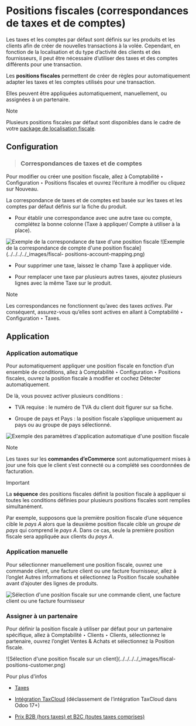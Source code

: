 # Positions fiscales (correspondances de taxes et de comptes)

Les taxes et les comptes par défaut sont définis sur les produits et les
clients afin de créer de nouvelles transactions à la volée. Cependant, en
fonction de la localisation et du type d’activité des clients et des
fournisseurs, il peut être nécessaire d’utiliser des taxes et des comptes
différents pour une transaction.

Les **positions fiscales** permettent de créer de règles pour automatiquement
adapter les taxes et les comptes utilisés pour une transaction.

Elles peuvent être appliquées automatiquement, manuellement, ou assignées à un
partenaire.

Note

Plusieurs positions fiscales par défaut sont disponibles dans le cadre de
votre [package de localisation
fiscale](../../fiscal_localizations.html#fiscal-localizations-packages).

## Configuration

> ### Correspondances de taxes et de comptes

Pour modifier ou créer une position fiscale, allez à Comptabilité ‣
Configuration ‣ Positions fiscales et ouvrez l’écriture à modifier ou cliquez
sur Nouveau.

La correspondance de taxes et de comptes est basée sur les taxes et les
comptes par défaut définis sur la fiche du produit.

  * Pour établir une correspondance avec une autre taxe ou compte, complétez la bonne colonne (Taxe à appliquer/ Compte à utiliser à la place).

![Exemple de la correspondance de taxe d'une position
fiscale](../../../../_images/fiscal-positions-tax-mapping.png) ![Exemple de la
correspondance de compte d'une position fiscale](../../../../_images/fiscal-
positions-account-mapping.png)

  * Pour supprimer une taxe, laissez le champ Taxe à appliquer vide.

  * Pour remplacer une taxe par plusieurs autres taxes, ajoutez plusieurs lignes avec la même Taxe sur le produit.

Note

Les correspondances ne fonctionnent qu’avec des taxes _actives_. Par
conséquent, assurez-vous qu’elles sont actives en allant à Comptabilité ‣
Configuration ‣ Taxes.

## Application

### Application automatique

Pour automatiquement appliquer une position fiscale en fonction d’un ensemble
de conditions, allez à Comptabilité ‣ Configuration ‣ Positions fiscales,
ouvrez la position fiscale à modifier et cochez Détecter automatiquement.

De là, vous pouvez activer plusieurs conditions :

  * TVA requise : le numéro de TVA du client doit figurer sur sa fiche.

  * Groupe de pays et Pays : la position fiscale s’applique uniquement au pays ou au groupe de pays sélectionné.

![Exemple des paramètres d'application automatique d'une position
fiscale](../../../../_images/fiscal-positions-automatic.png)

Note

Les taxes sur les **commandes d’eCommerce** sont automatiquement mises à jour
une fois que le client s’est connecté ou a complété ses coordonnées de
facturation.

Important

La **séquence** des positions fiscales définit la position fiscale à appliquer
si toutes les conditions définies pour plusieurs positions fiscales sont
remplies simultanément.

Par exemple, supposons que la première position fiscale d’une séquence cible
le _pays A_ alors que la deuxième position fiscale cible un _groupe de pays_
qui comprend le _pays A_. Dans ce cas, seule la première position fiscale sera
appliquée aux clients du _pays A_.

### Application manuelle

Pour sélectionner manuellement une position fiscale, ouvrez une commande
client, une facture client ou une facture fournisseur, allez à l’onglet Autres
informations et sélectionnez la Position fiscale souhaitée avant d’ajouter des
lignes de produits.

![Sélection d'une position fiscale sur une commande client, une facture client
ou une facture fournisseur](../../../../_images/fiscal-positions-manual.png)

### Assigner à un partenaire

Pour définir la position fiscale à utiliser par défaut pour un partenaire
spécifique, allez à Comptabilité ‣ Clients ‣ Clients, sélectionnez le
partenaire, ouvrez l’onglet Ventes & Achats et sélectionnez la Position
fiscale.

![Sélection d'une position fiscale sur un client](../../../../_images/fiscal-
positions-customer.png)

Pour plus d'infos

  * [Taxes](../taxes.html)

  * [Intégration TaxCloud](taxcloud.html) (déclassement de l’intégration TaxCloud dans Odoo 17+)

  * [Prix B2B (hors taxes) et B2C (toutes taxes comprises)](B2B_B2C.html)

